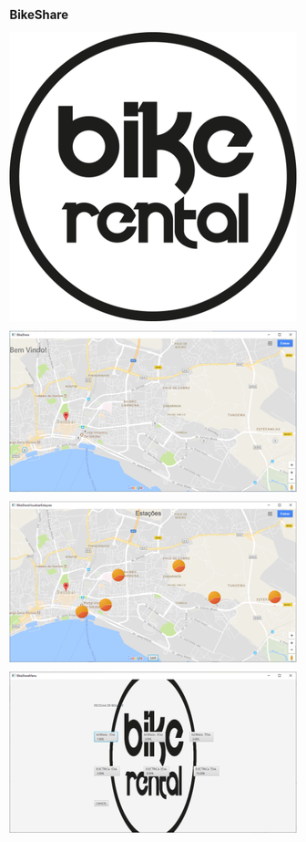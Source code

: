 ## BikeShare
![GitHub Logo](https://raw.githubusercontent.com/Joaosilgo/POO-Bikeshare/master/src/BikeShareJavafx/bikeShareLogo.png)




![GitHub Logo](https://raw.githubusercontent.com/Joaosilgo/POO-Bikeshare/master/src/BikeShareJavafx/app.PNG)

![GitHub Logo](https://raw.githubusercontent.com/Joaosilgo/POO-Bikeshare/master/src/BikeShareJavafx/App1.PNG)

![GitHub Logo](https://raw.githubusercontent.com/Joaosilgo/POO-Bikeshare/master/src/BikeShareJavafx/APP2.PNG)
